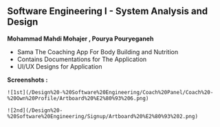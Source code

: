 ## Software Engineering I - System Analysis and Design
 **Mohammad Mahdi Mohajer ,  Pourya Pouryeganeh**

 - Sama The Coaching App For Body Building and Nutrition
 - Contains Documentations for The Application
 - UI/UX Designs for Application

**Screenshots :** 
    
    ![1st](/Design%20-%20Software%20Engineering/Coach%20Panel/Coach%20-%20Own%20Profile/Artboard%20%E2%80%93%206.png)
    
    ![2nd](/Design%20-%20Software%20Engineering/Signup/Artboard%20%E2%80%93%202.png)
    
